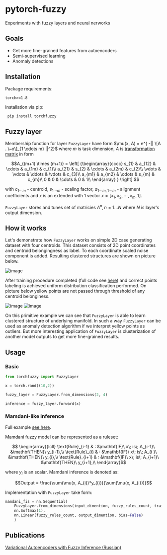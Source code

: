 # pytorch-fuzzy

Experiments with fuzzy layers and neural nerworks

## Goals

- Get more fine-grained features from autoencoders
- Semi-supervised learning
- Anomaly detections

## Installation

Package requirements:

`
torch>=1.8
`

Installation via pip:

```python
 pip install torchfuzzy
```

## Fuzzy layer

Membership function for layer `FuzzyLayer` have form $\mu(x, A) = e^{ -|| \[A . \~x\]_{1 \cdots m} ||^2}$ where $m$ is task dimension,  $A$ is [transformation matrix](https://en.wikipedia.org/wiki/Transformation_matrix) in form 

```math
A_{(m+1) \times (m+1)} =
  \left[ {\begin{array}{cccc}
    s_{1} & a_{12} & \cdots & a_{1m} & c_{1}\\
    a_{21} & s_{2} & \cdots & a_{2m} & c_{2}\\
    \vdots & \vdots & \ddots & \vdots & c_{3}\\
    a_{m1} & a_{m2} & \cdots & s_{m} & c_{m}\\
    0 & 0 & \cdots & 0 & 1\\
  \end{array} } \right]

```

with $c_{1\cdots m}$ - centroid, 
$s_{1\cdots m}$ - scaling factor, 
$a_{1\cdots m, 1\cdots m}$ - alignment coefficients and 
$x$ is an extended with $1$ vector 
$x = [x_1, x_2, \cdots, x_m, 1]$.

`FuzzyLayer` stores and tunes set of matricies $A^{n}, n = 1 \dots N$ where $N$ is layer's output dimension.

## How it works

Let's demonstrate how `FuzzyLayer` works on simple 2D case generating dataset with four centroids. 
This dataset consists of 2D point coordinates and centroid belongingness as label.
To each coordinate scaled noise component is added.
Resulting clustered structures are shown on picture below. 

![image](https://user-images.githubusercontent.com/6205671/211149471-9d850748-f40b-4acc-8250-331b5594ffe0.png)


After training procedure completed (full code see [here](experiments_simple_clustering.py)) and correct points labeling is achieved uniform distribution classification performed. On picture below yellow points are not passed through threshold of any centroid belonginess.

![image](https://user-images.githubusercontent.com/6205671/211149065-b72b1e11-a538-479b-813a-df4e06ab115c.png)
![image](https://user-images.githubusercontent.com/6205671/214388927-6e70dcf1-2323-4ac9-8589-144e96a6375d.png)

On this primitive example we can see that `FuzzyLayer` is able to learn clustered structure of underlying manifold.
In such a way `FuzzyLayer` can be used as anomaly detection algorithm if we interpret yellow points as outliers. 
But more interesting application of `FuzzyLayer` is clusterization of another model outputs to get more fine-grained results.

## Usage

### Basic

```python
from torchfuzzy import FuzzyLayer

x = torch.rand((10,2))

fuzzy_layer = FuzzyLayer.from_dimensions(2, 4)

inference = fuzzy_layer.forward(x)

```

### Mamdani-like inference

Full example [see here](experiments_mamdani_mnist.ipynb).

Mamdani fuzzy model can be represented as a ruleset:

```math
    \begin{array}{lcll}
        \text{Rule}_{i-1} & : &\mathbf{IF}\ x\; is\; A_{i-1}\ &\mathbf{THEN}\ y_{i-1},\\
        \text{Rule}_{i}   & : &\mathbf{IF}\ x\; is\; A_{i  }\ &\mathbf{THEN}\ y_{i},\\
        \text{Rule}_{i+1} & : &\mathbf{IF}\ x\; is\; A_{i+1}\ &\mathbf{THEN}\ y_{i+1},\\
    \end{array}
```

where $y_{i}$ is an scalar. Mamdani inference is denoted as:

```math
Output = \frac{\sum(\mu(x, A_{i})*y_{i})}{\sum(\mu(x, A_{i}))}
```

Implementation with `FuzzyLayer` take form:

```python
mamdani_fis = nn.Sequential(
    FuzzyLayer.from_dimensions(input_dimention, fuzzy_rules_count, trainable=True),
    nn.Softmax(1),
    nn.Linear(fuzzy_rules_count, output_dimention, bias=False)
    )
```

## Publications

[Variational Autoencoders with Fuzzy Inference (Russian)](https://habr.com/ru/articles/803789/)